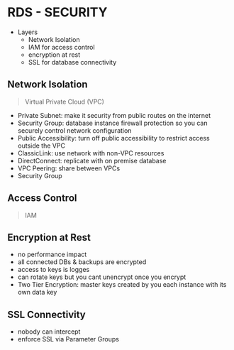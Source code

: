 # RDS - SECURITY

- Layers
    - Network Isolation
    - IAM for access control
    - encryption at rest
    - SSL for database connectivity

## Network Isolation

> Virtual Private Cloud (VPC)

- Private Subnet: make it security from public routes on the internet
- Security Group: database instance firewall protection so you can securely control network configuration
- Public Accessibility: turn off public accessibility to restrict access outside the VPC
- ClassicLink: use network with non-VPC resources
- DirectConnect: replicate with on premise database
- VPC Peering: share between VPCs
- Security Group

## Access Control

> IAM

## Encryption at Rest

> 

- no performance impact
- all connected DBs & backups are encrypted
- access to keys is logges
- can rotate keys but you cant unencrypt once you encrypt
- Two Tier Encryption: master keys created by you each instance with its own data key 

## SSL Connectivity

- nobody can intercept
- enforce SSL via Parameter Groups
